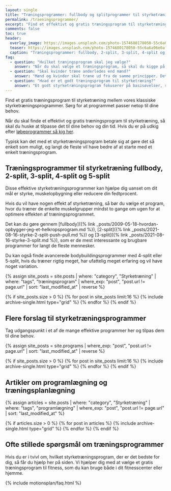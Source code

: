 ```yaml
---
layout: single
title: "Træningsprogrammer: fullbody og splitprogrammer til styrketræning"
permalink: /traeningsprogrammer/
excerpt: "Find et effektivt og gratis træningsprogram til styrketræning, der passer perfekt til dine behov. Få dit eget program. Vi har både klassiske styrketræningsprogrammer, fx fullbody, splitprogrammer, 2-splitprogram og 3-splitprogram."
comments: false
toc: true
header:
  overlay_image: https://images.unsplash.com/photo-1574680178050-55c6a6a96e0a?ixlib=rb-1.2.1&ixid=eyJhcHBfaWQiOjEyMDd9&auto=format&fit=crop&h=630&w=1200&q=10
  teaser: https://images.unsplash.com/photo-1574680178050-55c6a6a96e0a?ixlib=rb-1.2.1&ixid=eyJhcHBfaWQiOjEyMDd9&auto=format&fit=crop&h=300&w=400&q=10
  caption: "Træningsprogrammer: fullbody, 2-split, 3-split, 4-split og 5-split styrketræning"
faq:
  - question: "Hvilket træningsprogram skal jeg vælge?"
    answer: "Når du skal vælge et træningsprogram, så skal du kigge på dit mål og den tid du har til rådighed. Uanset om du gerne vil forøge din styrke, opbygge muskler eller begge dele, så viser forskningen at det er en god ide at træne alle musklerne i kroppen mindst 2 gange om ugen. Jeg har skrevet en guide til, [hvordan du vælger det rigtige træningsprogram](/vaelg-traeningsprogram/), som du kan lade dig inspirere af."
  - question: "Skal kvinder træne anderledes end mænd?"
    answer: "Mænd og kvinder skal træne ud fra de samme principper. Det afgørende i valget af træningsprogram er, at du tilpasser det din målsætning, dine forudsætninger og din kropsbygning. Både kvinder og mænd kan altså sagtens tage udgangspunkt i et af de effektive træningsprogrammer på denne side."
  - question: "Hvad er et godt træningsprogram til styrketræning?"
    answer: "Et godt styrketræningsprogram fokuserer på basisøvelser, som udføres med god bevægelseskvalitet og tilpas hårdt i forhold til dine mål. De fleste vil få mere ud af at træne med 1-3 gentagelser i overskud end til failure. En ugentlige volumen 6-20 sæt for den enkelte muskelgruppe vil være passende. De bedste træningsprogrammer har også en plan for, hvordan man fra uge til uge kan lave [progression og progressivt overload](/progressionsmodeller-progressivt-overload/)."
---
```


Find et gratis træningsprogram til styrketræning mellem vores klassiske styrketræningsprogrammer. Sørg for at programmet passer netop til dine behov.

Når du skal finde et effektivt og gratis træningsprogram til styrketræning, så skal du huske at tilpasse det til dine behov og din tid. Hvis du er på udkig efter [løbeprogrammer så kig her](/loebesiden/).

Typisk kan det med et styrketræningsprogram betale sig at gøre det så enkelt som muligt, og langt de fleste vil have bedre af at starte med et enkelt træningsprogram.

## Træningsprogrammer til styrketræning fullbody, 2-split, 3-split, 4-split og 5-split

Disse effektive styrketræningsprogrammer kan hjælpe dig uanset om dit mål er styrke, muskelopbygning eller reducere din fedtprocent.

Hvis du vil have nogen effekt af styrketræning, så bør du vælge et program, hvor du træner de enkelte muskelgrupper mindst to gange om ugen for at optimere effekten af træningsprogrammet.

Det kan du gøre gennem [fullbody]({% link _posts/2009-05-18-hvordan-opbygger-jeg-et-helkropsprogram.md %}), [2-split]({% link _posts/2021-08-16-styrke-2-split-push-pull.md %}) og [3-split]({% link _posts/2021-08-16-styrke-3-split.md %}), som er de mest interessante og brugbare programmer for langt de fleste
mennesker.

Du kan også finde avancerede bodybuildingsprogrammer med 4-split eller 5-split, hvis du træner rigtig meget, har ufattelig meget erfaring og vil have noget variation.

<div class="feature__wrapper">

{% assign site_posts = site.posts | where: "category", "Styrketræning" | where: "tags", "træningsprogram" | where_exp: "post", "post.url != page.url" | sort: "last_modified_at" | reverse %}

{% if site_posts.size > 0 %}
  {% for post in site_posts limit:16 %}
    {% include archive-single.html type="grid" %}
  {% endfor %}
{% endif %}

</div>

## Flere forslag til styrketræningsprogrammer

Tag udgangspunkt i et af de mange effektive programmer her og tilpas dem til dine behov.

<div class="feature__wrapper">

{% assign site_posts = site.programs | where_exp: "post", "post.url != page.url" | sort: "last_modified_at" | reverse %}

{% if site_posts.size > 0 %}
  {% for post in site_posts limit:16 %}
    {% include archive-single.html type="grid" %}
  {% endfor %}
{% endif %}

</div>

## Artikler om programlægning og træningsplanlægning

<div class="feature__wrapper">

{% assign articles = site.posts | where: "category", "Styrketræning" | where: "tags", "programlægning" | where_exp: "post", "post.url != page.url" | sort: "last_modified_at" %}

{% if articles.size > 0 %}
  {% for post in articles %}
    {% include archive-single.html type="grid" %}
  {% endfor %}
{% endif %}

</div>

## Ofte stillede spørgsmål om træningsprogrammer

Hvis du er i tvivl om, hvilket styrketræningsprogram, der er det bedste for dig, så får du hjælp her på siden. Vi hjælper dig med at vælge et gratis træningsprogram til fitness, som du kan bruge både i dit fitnesscenter eller hjemme.

{% include motionsplan/faq.html %}
